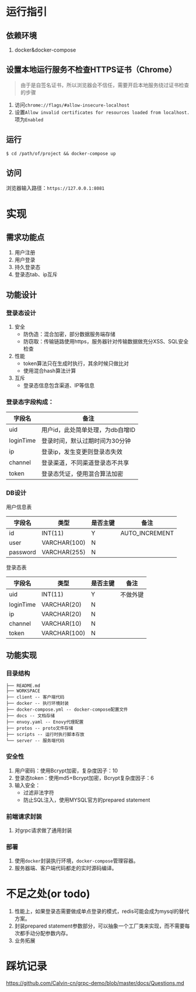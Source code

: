 # 运行指引
## 依赖环境
1. docker&docker-compose

## 设置本地运行服务不检查HTTPS证书（Chrome）
> 由于是自签名证书，所以浏览器会不信任，需要开启本地服务绕过证书检查的步骤
1. 访问`chrome://flags/#allow-insecure-localhost`
2. 设置`Allow invalid certificates for resources loaded from localhost.`项为`Enabled`

## 运行
```
$ cd /path/of/project && docker-compose up
```

## 访问
浏览器输入路径：`https://127.0.0.1:8081`

# 实现
## 需求功能点
1. 用户注册
2. 用户登录
3. 持久登录态
4. 登录态tab、ip互斥

## 功能设计
### 登录态设计
1. 安全
   - 防伪造：混合加密，部分数据服务端存储
   - 防窃取：传输链路使用https，服务器针对传输数据做充分XSS、SQL安全检查
2. 性能
   - token算法只在生成时执行，其余时候只做比对
   - 使用混合hash算法计算
3. 互斥
   - 登录态信息包含渠道、IP等信息

### 登录态字段构成：
字段名|备注
---|---
uid|用户id，此处简单处理，为db自增ID
loginTime|登录时间，默认过期时间为30分钟
ip|登录ip，发生变更则登录态失效
channel|登录渠道，不同渠道登录态不共享
token|登录态凭证，使用混合算法加密

### DB设计
用户信息表

字段名|类型|是否主键|备注
---|---|---|---
id|INT(11)|Y|AUTO_INCREMENT
user|VARCHAR(100)|N
password|VARCHAR(255)|N

登录态表

字段名|类型|是否主键|备注
---|---|---|---
uid|INT(11)|Y|不做外键
loginTime|VARCHAR(20)|N
ip|VARCHAR(20)|N
channel|VARCHAR(10)|N
token|VARCHAR(100)|N

## 功能实现
### 目录结构
```
├── README.md
├── WORKSPACE
├── client -- 客户端代码
├── docker -- 执行环境封装
├── docker-compose.yml -- docker-compose配置文件
├── docs -- 文档存储
├── envoy.yaml -- Enovy代理配置
├── protos -- proto文件存储
├── scripts -- 运行时执行脚本存放
└── server -- 服务端代码
```

### 安全性
1. 用户密码：使用Bcrypt加密，复杂度因子：10
2. 登录态token：使用md5+Bcrypt加密，Bcrypt复杂度因子：6
3. 输入安全：
    - 过滤非法字符
    - 防止SQL注入，使用MYSQL官方的prepared statement
    
### 前端请求封装
1. 对grpc请求做了通用封装
    
### 部署
1. 使用`docker`封装执行环境，`docker-compose`管理容器。
2. 服务器端、客户端代码都走的实时源码编译。

# 不足之处(or todo)
1. 性能上，如果登录态需要做成单点登录的模式，redis可能会成为mysql的替代方案。
2. 封装prepared statement参数部分，可以抽象一个工厂类来实现，而不需要每次都手动分配参数内存。
3. 业务拓展

# 踩坑记录
https://github.com/Calvin-cn/grpc-demo/blob/master/docs/Questions.md